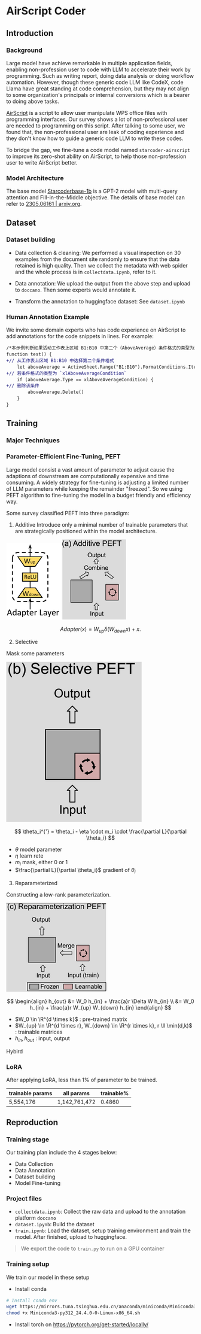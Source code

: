 # AirScript Coder

## Introduction

### Background

Large model have achieve remarkable in multiple application fields, enabling non-profession user to code with LLM to accelerate their work by programming. Such as writing report, doing data analysis or doing workflow automation. However, though these generic code LLM like CodeX, code Llama have great standing at code comprehension, but they may not align to some organization's principals or internal conversions which is a bearer to doing above tasks. 

[AirScript](https://airsheet.wps.cn/docs/guide/summary.html) is a script to allow user manipulate WPS office files with programming interfaces. Our survey shows a lot of non-professional user are needed to programming on this script. After talking to some user, we found that, the non-professional user are leak of coding experience and they don't know how to guide a generic code LLM to write these codes.

To bridge the gap, we fine-tune a code model named `starcoder-airscript` to improve its zero-shot ability on AirScript, to help those non-profession user to write AirScript better.

### Model Architecture

The base model [Starcoderbase-1b](https://huggingface.co/bigcode/starcoderbase-1b) is a GPT-2 model with multi-query attention and Fill-in-the-Middle objective. The details of base model can refer to [2305.06161 | arxiv.org](https://arxiv.org/abs/2305.06161).

## Dataset

### Dataset building

- Data collection & cleaning: We performed a visual inspection on 30 examples from the document site randomly to ensure that the data retained is high quality. Then we collect the metadata with web spider and the whole process is in `collectdata.ipynb`, refer to it.

- Data annotation: We upload the output from the above step and upload to `doccano`. Then some experts would annotate it.

- Transform the annotation to huggingface dataset: See `dataset.ipynb`

### Human Annotation Example

We invite some domain experts who has code experience on AirScript to add annotations for the code snippets in lines. For example:

```diff
/*本示例判断如果活动工作表上区域 B1:B10 中第二个（AboveAverage）条件格式的类型为xlAboveAverageCondition，则删除该条件格式。*/
function test() {
+// 从工作表上区域 B1:B10 中选择第二个条件格式
    let aboveAverage = ActiveSheet.Range("B1:B10").FormatConditions.Item(2)
+// 若条件格式的类型为 `xlAboveAverageCondition`
    if (aboveAverage.Type == xlAboveAverageCondition) {
+// 删除该条件
        aboveAverage.Delete()
    }
}
```

## Training

### Major Techniques

### Parameter-Efficient Fine-Tuning, PEFT

Large model consist a vast amount of parameter to adjust cause the adaptions of downstream are computationally expensive and time consuming. A widely strategy for fine-tuning is adjusting a limited number of LLM parameters while keeping the remainder "freezed". So we using PEFT algorithm to fine-tuning the model in a budget friendly and efficiency way.

Some survey classified PEFT into three paradigm:

1. Additive
Introduce only a minimal number of trainable parameters that are strategically positioned within the model architecture.

![](docs/figures/pert_adapter_layer.png) ![](docs/figures/perf_adapter.png)

$$
Adapter(x) = W_{up} \delta(W_{down} x) + x.
$$

2. Selective

Mask some parameters 

![](docs/figures/perf_selective_mask.png)

$$
\theta_i^{'} = \theta_i - \eta \cdot m_i \cdot \frac{\partial L}{\partial \theta_i}
$$

- $\theta$ model parameter
- $\eta$ learn rete
- $m_i$ mask, either 0 or 1
- $\frac{\partial L}{\partial \theta_i}$ gradient of $\theta_i$

3. Reparameterized

Constructing a low-rank parameterization.

![](docs/figures/perf_reparameterize.png)

$$
\begin{align}
h_{out} &= W_0 h_{in} + \frac{a}r \Delta W h_{in} \\
&= W_0 h_{in} + \frac{a}r W_{up} W_{down} h_{in}
\end{align}
$$

- $W_0 \in \R^{d \times k}$ : pre-trained matrix
- $W_{up} \in \R^{d \times r}, W_{down} \in \R^{r \times k}, r \ll \min(d,k)$ : trainable matrices
- $h_{in}, h_{out}$ : input, output

Hybird

### LoRA

After applying LoRA, less than 1% of parameter to be trained.

| trainable params | all params | trainable% |
|--|--|--|
| 5,554,176 | 1,142,761,472 | 0.4860 |

## Reproduction

### Training stage

Our training plan include the 4 stages below:

- Data Collection
- Data Annotation
- Dataset building
- Model Fine-tuning

### Project files

- `collectdata.ipynb`: Collect the raw data and upload to the annotation platform `doccano`
- `dataset.ipynb`: Build the dataset 
- `train.ipynb`: Load the dataset, setup training environment and train the model. After finished, upload to huggingface. 
> We export the code to `train.py` to run on a GPU container

### Training setup

We train our model in these setup

- Install conda 

```sh
# Install conda env
wget https://mirrors.tuna.tsinghua.edu.cn/anaconda/miniconda/Miniconda3-py312_24.4.0-0-Linux-x86_64.sh
chmod +x Miniconda3-py312_24.4.0-0-Linux-x86_64.sh
```

- Install torch on https://pytorch.org/get-started/locally/

